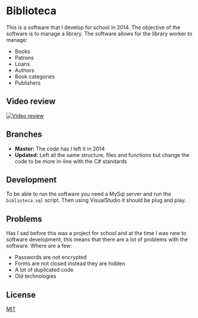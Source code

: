 # Biblioteca

This is a software that I develop for school in 2014. The objective of the software is to manage a library. The software allows for the library worker to manage:

* Books
* Patrons
* Loans
* Authors
* Book categories
* Publishers

## Video review

[![Video review](https://img.youtube.com/vi/KrgrvRNMSUc/0.jpg)](https://www.youtube.com/watch?v=KrgrvRNMSUc)

## Branches

* **Master:** The code has I left it in 2014
* **Updated:** Left all the same structure, files and functions but change the code to be more in-line with the C# standards

## Development

To be able to run the software you need a MySql server and run the `biblioteca.sql` script. Then using VisualStudio it should be plug and play.

## Problems

Has I sad before this was a project for school and at the time I was new to software development, this means that there are a lot of problems with the software. Where are a few:

* Passwords are not encrypted
* Forms are not closed instead they are hidden
* A lot of duplicated code
* Old technologies

## License

[MIT](https://choosealicense.com/licenses/mit/)

